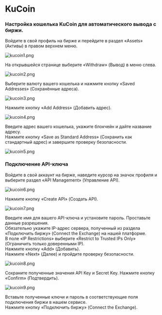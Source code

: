 # KuCoin

### Настройка кошелька KuCoin для автоматического вывода с биржи.

Войдите в свой профиль на бирже и перейдите в раздел «Assets» (Активы) в правом верхнем меню.

![kucoin1.png](../../assets/images/exchanges/kucoin/kucoin1.png)

На открывшейся странице выберите «Withdraw» (Вывод) в меню слева.

![kucoin2.png](../../assets/images/exchanges/kucoin/kucoin2.png)

Выберите валюту вашего кошелька и нажмите кнопку «Saved Addresses» (Сохранённые адреса).

![kucoin3.png](../../assets/images/exchanges/kucoin/kucoin3.png)

Нажмите кнопку «Add Address» (Добавить адрес).

![kucoin4.png](../../assets/images/exchanges/kucoin/kucoin4.png)

Введите адрес вашего кошелька, укажите блокчейн и дайте название адресу.\
Нажмите кнопку «Save as Standard Address» (Сохранить как стандартный адрес) и завершите проверку безопасности.

![kucoin5.png](../../assets/images/exchanges/kucoin/kucoin5.png)

### Подключение API-ключа

Войдите в свой аккаунт на бирже, наведите курсор на значок профиля и выберите раздел «API Management» (Управление API).

![kucoin6.png](../../assets/images/exchanges/kucoin/kucoin6.png)

Нажмите кнопку «Create API» (Создать API).

![kucoin7.png](../../assets/images/exchanges/kucoin/kucoin7.png)

Введите имя для вашего API-ключа и установите пароль. Проставьте данные разрешения.\
Обязательно укажите IP-адрес сервера, полученный из раздела «Подключить биржу» (Connect the Exchange) на нашей платформе. \
В поле «IP Restrictions» выберите «Restrict to Trusted IPs Only» (Ограничить только доверенными IP). \
Нажмите кнопку «Add» (Добавить).\
Нажмите «Next» (Далее) и пройдите проверку безопасности.

![kucoin8.png](../../assets/images/exchanges/kucoin/kucoin8.png)

Сохраните полученные значения API Key и Secret Key. Нажмите кнопку «Confirm» (Подтвердить).

![kucoin9.png](../../assets/images/exchanges/kucoin/kucoin9.png)

Вставьте полученные ключи и пароль в соответствующие поля подключения биржи в нашем сервисе. \
Нажмите кнопку «Подключить биржу» (Connect the Exchange).